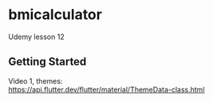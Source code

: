 # bmicalculator

Udemy lesson 12

## Getting Started
Video 1, themes:<br />
https://api.flutter.dev/flutter/material/ThemeData-class.html <br />